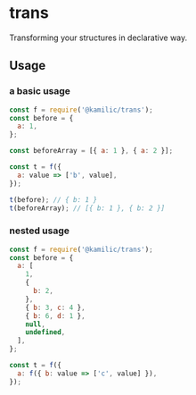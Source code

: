 # trans

Transforming your structures in declarative way.

## Usage

### a basic usage

```javascript
const f = require('@kamilic/trans');
const before = {
  a: 1,
};

const beforeArray = [{ a: 1 }, { a: 2 }];

const t = f({
  a: value => ['b', value],
});

t(before); // { b: 1 }
t(beforeArray); // [{ b: 1 }, { b: 2 }]
```

### nested usage

```javascript
const f = require('@kamilic/trans');
const before = {
  a: [
    1,
    {
      b: 2,
    },
    { b: 3, c: 4 },
    { b: 6, d: 1 },
    null,
    undefined,
  ],
};

const t = f({
  a: f({ b: value => ['c', value] }),
});
```

